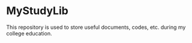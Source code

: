 # MyStudyLib
This repository is used to store useful documents, codes, etc. during my college education.
